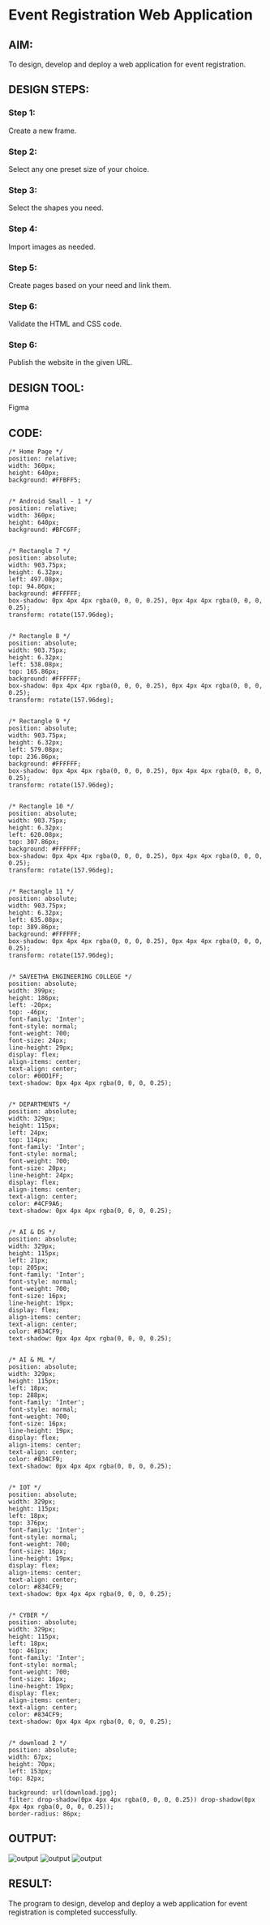 # Event Registration Web Application

## AIM:
To design, develop and deploy a web application for event registration.

## DESIGN STEPS:

### Step 1:
Create a new frame.

### Step 2:
Select any one preset size of your choice.

### Step 3:
Select the shapes you need.

### Step 4:
Import images as needed.

### Step 5:
Create pages based on your need and link them.

### Step 6:

Validate the HTML and CSS code.

### Step 6:

Publish the website in the given URL.

## DESIGN TOOL:
Figma

## CODE:
```
/* Home Page */
position: relative;
width: 360px;
height: 640px;
background: #FFBFF5;


/* Android Small - 1 */
position: relative;
width: 360px;
height: 640px;
background: #BFC6FF;


/* Rectangle 7 */
position: absolute;
width: 903.75px;
height: 6.32px;
left: 497.08px;
top: 94.86px;
background: #FFFFFF;
box-shadow: 0px 4px 4px rgba(0, 0, 0, 0.25), 0px 4px 4px rgba(0, 0, 0, 0.25);
transform: rotate(157.96deg);


/* Rectangle 8 */
position: absolute;
width: 903.75px;
height: 6.32px;
left: 538.08px;
top: 165.86px;
background: #FFFFFF;
box-shadow: 0px 4px 4px rgba(0, 0, 0, 0.25), 0px 4px 4px rgba(0, 0, 0, 0.25);
transform: rotate(157.96deg);


/* Rectangle 9 */
position: absolute;
width: 903.75px;
height: 6.32px;
left: 579.08px;
top: 236.86px;
background: #FFFFFF;
box-shadow: 0px 4px 4px rgba(0, 0, 0, 0.25), 0px 4px 4px rgba(0, 0, 0, 0.25);
transform: rotate(157.96deg);


/* Rectangle 10 */
position: absolute;
width: 903.75px;
height: 6.32px;
left: 620.08px;
top: 307.86px;
background: #FFFFFF;
box-shadow: 0px 4px 4px rgba(0, 0, 0, 0.25), 0px 4px 4px rgba(0, 0, 0, 0.25);
transform: rotate(157.96deg);


/* Rectangle 11 */
position: absolute;
width: 903.75px;
height: 6.32px;
left: 635.08px;
top: 389.86px;
background: #FFFFFF;
box-shadow: 0px 4px 4px rgba(0, 0, 0, 0.25), 0px 4px 4px rgba(0, 0, 0, 0.25);
transform: rotate(157.96deg);


/* SAVEETHA ENGINEERING COLLEGE */
position: absolute;
width: 399px;
height: 186px;
left: -20px;
top: -46px;
font-family: 'Inter';
font-style: normal;
font-weight: 700;
font-size: 24px;
line-height: 29px;
display: flex;
align-items: center;
text-align: center;
color: #00D1FF;
text-shadow: 0px 4px 4px rgba(0, 0, 0, 0.25);


/* DEPARTMENTS */
position: absolute;
width: 329px;
height: 115px;
left: 24px;
top: 114px;
font-family: 'Inter';
font-style: normal;
font-weight: 700;
font-size: 20px;
line-height: 24px;
display: flex;
align-items: center;
text-align: center;
color: #4CF9A6;
text-shadow: 0px 4px 4px rgba(0, 0, 0, 0.25);


/* AI & DS */
position: absolute;
width: 329px;
height: 115px;
left: 21px;
top: 205px;
font-family: 'Inter';
font-style: normal;
font-weight: 700;
font-size: 16px;
line-height: 19px;
display: flex;
align-items: center;
text-align: center;
color: #834CF9;
text-shadow: 0px 4px 4px rgba(0, 0, 0, 0.25);


/* AI & ML */
position: absolute;
width: 329px;
height: 115px;
left: 18px;
top: 288px;
font-family: 'Inter';
font-style: normal;
font-weight: 700;
font-size: 16px;
line-height: 19px;
display: flex;
align-items: center;
text-align: center;
color: #834CF9;
text-shadow: 0px 4px 4px rgba(0, 0, 0, 0.25);


/* IOT */
position: absolute;
width: 329px;
height: 115px;
left: 18px;
top: 376px;
font-family: 'Inter';
font-style: normal;
font-weight: 700;
font-size: 16px;
line-height: 19px;
display: flex;
align-items: center;
text-align: center;
color: #834CF9;
text-shadow: 0px 4px 4px rgba(0, 0, 0, 0.25);


/* CYBER */
position: absolute;
width: 329px;
height: 115px;
left: 18px;
top: 461px;
font-family: 'Inter';
font-style: normal;
font-weight: 700;
font-size: 16px;
line-height: 19px;
display: flex;
align-items: center;
text-align: center;
color: #834CF9;
text-shadow: 0px 4px 4px rgba(0, 0, 0, 0.25);


/* download 2 */
position: absolute;
width: 67px;
height: 70px;
left: 153px;
top: 82px;

background: url(download.jpg);
filter: drop-shadow(0px 4px 4px rgba(0, 0, 0, 0.25)) drop-shadow(0px 4px 4px rgba(0, 0, 0, 0.25));
border-radius: 86px;
```
## OUTPUT:
![output](./outt1.png)
![output](./outt2.png)
![output](./ott3.png)
## RESULT:
The program to design, develop and deploy a web application for event registration is completed successfully.